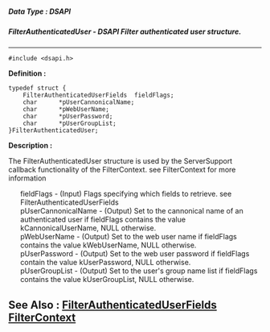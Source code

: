 ##### Data Type : DSAPI
##### FilterAuthenticatedUser - DSAPI Filter authenticated user structure.
---
```
#include <dsapi.h>
```

**Definition :**
```
typedef struct {
	FilterAuthenticatedUserFields  fieldFlags;
	char      *pUserCannonicalName;
	char      *pWebUserName;
	char      *pUserPassword;
	char      *pUserGroupList;
}FilterAuthenticatedUser;
```

**Description :**

The FilterAuthenticatedUser structure is used by the ServerSupport callback functionality of the FilterContext.  see FilterContext for more information<br>

<ul>fieldFlags	- (Input)  Flags specifying which fields to retrieve.  see FilterAuthenticatedUserFields<br>
pUserCannonicalName	- (Output)  Set to the cannonical name of an authenticated user if fieldFlags contains the value kCannonicalUserName, NULL otherwise.<br>
pWebUserName	- (Output)  Set to the web user name if fieldFlags contains the value kWebUserName, NULL otherwise.<br>
pUserPassword	- (Output)  Set to the web user password if fieldFlags contain the value kUserPassword, NULL otherwise.<br>
pUserGroupList	- (Output)  Set to the user's group name list if fieldFlags contains the value kUserGroupList, NULL otherwise.</ul>



**See Also :**
[FilterAuthenticatedUserFields](/domino-c-api-docs/reference/Data/FilterAuthenticatedUserFields)
[FilterContext](/domino-c-api-docs/reference/Data/FilterContext)
---
